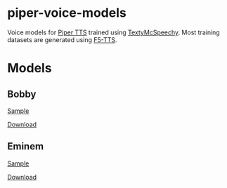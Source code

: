 # piper-voice-models

Voice models for [Piper TTS](https://github.com/rhasspy/piper) trained using [TextyMcSpeechy](https://github.com/domesticatedviking/TextyMcSpeechy).  Most training datasets are generated using [F5-TTS](https://github.com/SWivid/F5-TTS).

# Models

## Bobby

[Sample](https://gabalpha.github.io/read-audio/?p=https://raw.githubusercontent.com/simoniz0r/piper-voice-models/refs/heads/main/samples/bobby.ogg)

[Download](https://github.com/simoniz0r/piper-voice-models/releases/tag/bobby)

## Eminem

[Sample](https://gabalpha.github.io/read-audio/?p=https://raw.githubusercontent.com/simoniz0r/piper-voice-models/refs/heads/main/samples/eminem.ogg)

[Download](https://github.com/simoniz0r/piper-voice-models/releases/tag/eminem)

